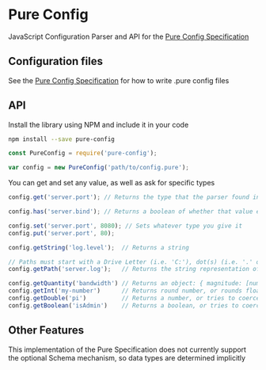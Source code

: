 # Pure Config
JavaScript Configuration Parser and API for the [Pure Config Specification](https://github.com/pureconfig/pureconfig)

## Configuration files
See the [Pure Config Specification](https://github.com/pureconfig/pureconfig) for how to write .pure config files

## API
Install the library using NPM and include it in your code

```bash
npm install --save pure-config
```

```javascript
const PureConfig = require('pure-config');

var config = new PureConfig('path/to/config.pure');
```

You can get and set any value, as well as ask for specific types

```javascript
config.get('server.port'); // Returns the type that the parser found in the .pure file

config.has('server.bind'); // Returns a boolean of whether that value exists or not

config.set('server.port', 8080); // Sets whatever type you give it
config.put('server.port', 80);

config.getString('log.level');  // Returns a string

// Paths must start with a Drive Letter (i.e. 'C:'), dot(s) (i.e. '.' or '..'), tilde '~', or root ('\' or '/')
config.getPath('server.log');   // Returns the string representation of the path

config.getQuantity('bandwidth') // Returns an object: { magnitude: [number], unit: [string] }
config.getInt('my-number')      // Returns round number, or rounds floating points, or tries to coerce other types
config.getDouble('pi')          // Returns a number, or tries to coerce other types
config.getBoolean('isAdmin')    // Returns a boolean, or tries to coerce other types
```

## Other Features
This implementation of the Pure Specification does not currently support the optional Schema mechanism, so data types are determined implicitly
